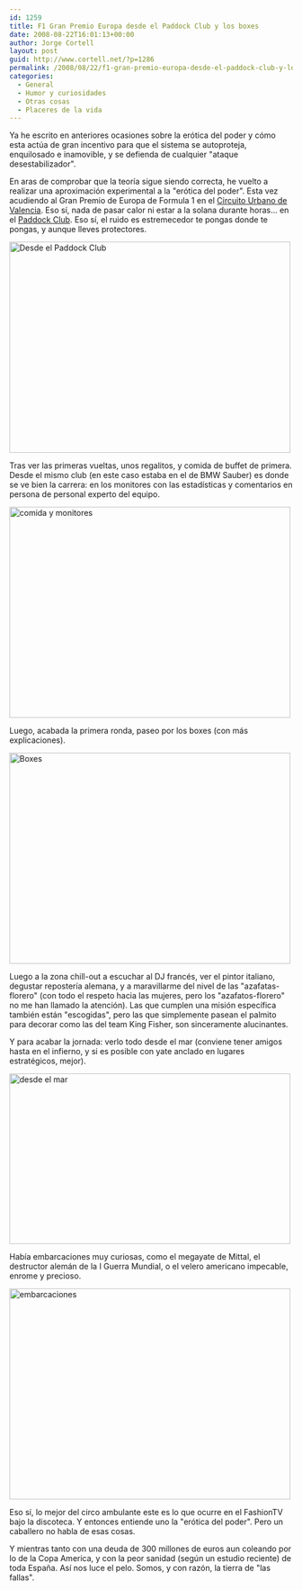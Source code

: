 ```yaml
---
id: 1259
title: F1 Gran Premio Europa desde el Paddock Club y los boxes
date: 2008-08-22T16:01:13+00:00
author: Jorge Cortell
layout: post
guid: http://www.cortell.net/?p=1286
permalink: /2008/08/22/f1-gran-premio-europa-desde-el-paddock-club-y-los-boxes/
categories:
  - General
  - Humor y curiosidades
  - Otras cosas
  - Placeres de la vida
---
```

Ya he escrito en anteriores ocasiones sobre la erótica del poder y cómo esta actúa de gran incentivo para que el sistema se autoproteja, enquilosado e inamovible, y se defienda de cualquier "ataque desestabilizador".

En aras de comprobar que la teoría sigue siendo correcta, he vuelto a realizar una aproximación experimental a la "erótica del poder". Esta vez acudiendo al Gran Premio de Europa de Formula 1 en el [Circuito Urbano de Valencia](http://www.circuitourbanovalencia.es "circuito urbano"). Eso sí, nada de pasar calor ni estar a la solana durante horas... en el [Paddock Club](http://www.formulaonepaddockclub.com/html/experience/index.php "Paddock Club"). Eso sí, el ruido es estremecedor te pongas donde te pongas, y aunque lleves protectores.

<img src="http://farm4.static.flickr.com/3121/2787202078_bebbfda9d0.jpg" alt="Desde el Paddock Club" width="500" height="375" />

Tras ver las primeras vueltas, unos regalitos, y comida de buffet de primera. Desde el mismo club (en este caso estaba en el de BMW Sauber) es donde se ve bien la carrera: en los monitores con las estadísticas y comentarios en persona de personal experto del equipo.

<img src="http://farm4.static.flickr.com/3018/2787202472_e28f6032db.jpg" alt="comida y monitores" width="500" height="375" />

Luego, acabada la primera ronda, paseo por los boxes (con más explicaciones).

<img src="http://farm4.static.flickr.com/3139/2787202894_e13f8463eb.jpg" alt="Boxes" width="500" height="375" />

Luego a la zona chill-out a escuchar al DJ francés, ver el pintor italiano, degustar repostería alemana, y a maravillarme del nivel de las "azafatas-florero" (con todo el respeto hacia las mujeres, pero los "azafatos-florero" no me han llamado la atención). Las que cumplen una misión específica también están "escogidas", pero las que simplemente pasean el palmito para decorar como las del team King Fisher, son sinceramente alucinantes.

Y para acabar la jornada: verlo todo desde el mar (conviene tener amigos hasta en el infierno, y si es posible con yate anclado en lugares estratégicos, mejor).

<img src="http://farm4.static.flickr.com/3085/2786348329_67359e2350.jpg" alt="desde el mar" width="500" height="303" />

Había embarcaciones muy curiosas, como el megayate de Mittal, el destructor alemán de la I Guerra Mundial, o el velero americano impecable, enrome y precioso.

<img src="http://farm4.static.flickr.com/3028/2786348035_3a742a5d39.jpg" alt="embarcaciones" width="500" height="375" />

Eso sí, lo mejor del circo ambulante este es lo que ocurre en el FashionTV bajo la discoteca. Y entonces entiende uno la "erótica del poder". Pero un caballero no habla de esas cosas.

Y mientras tanto con una deuda de 300 millones de euros aun coleando por lo de la Copa America, y con la peor sanidad (según un estudio reciente) de toda España. Así nos luce el pelo. Somos, y con razón, la tierra de "las fallas".